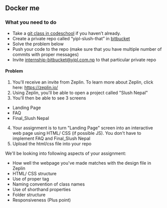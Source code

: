 ## Docker me

### What you need to do

* Take a [git class in codeschool](https://www.codeschool.com/courses/try-git) if you haven’t already.
* Create a private repo called “yipl-slush-that” in [bitbucket](https://bitbucket.org)
* Solve the problem below
* Push your code to the repo (make sure that you have multiple number of commits with proper messages) 
* Invite internship-bitbucket@yipl.com.np to that particular private repo


#### Problem

1. You'll receive an invite from Zeplin. To learn more about Zeplin, click here: https://zeplin.io/
2. Using Zeplin, you'll be able to open a project called "Slush Nepal"
3. You'll then be able to see 3 screens 
* Landing Page
* FAQ
* Final_Slush Nepal
4. Your assignment is to turn "Landing Page" screen into an interactive web page using HTML/ CSS (if possible JS). You don't have to implement FAQ and Final_Slush Nepal
5. Upload the html/css file into your repo

We'll be looking into following aspects of your assignment:
- How well the webpage you've made matches with the design file in Zeplin
- HTML/ CSS structure 
- Use of proper tag 
- Naming convention of class names
- Use of shorthand properties
- Folder structure
- Responsiveness (Plus point)